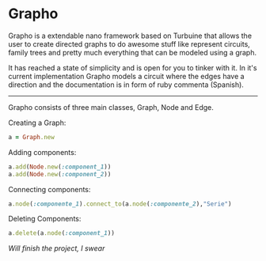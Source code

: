Grapho
======
Grapho is a extendable nano framework based on Turbuine that allows the user to create directed graphs to do awesome stuff like represent circuits, family trees and pretty much everything that can be modeled using a graph. 

It has reached a state of simplicity and is open for you to tinker with it. In it's current implementation Grapho models a circuit where the edges have a direction and the documentation is in form of ruby commenta (Spanish).

--------------

Grapho consists of three main classes, Graph, Node and Edge.


Creating a Graph:

```ruby
a = Graph.new
```

Adding components:

```ruby
a.add(Node.new(:component_1))
a.add(Node.new(:component_2))
```

Connecting components:
```ruby
a.node(:componente_1).connect_to(a.node(:componente_2),"Serie")
```

Deleting Components:
```ruby
a.delete(a.node(:component_1))
```

*Will finish the project, I swear*

  [Gabriel González Mañaná]: http://estilopanda.com
  [@gabrieldgm]: http://twitter.com/gabrieldgm  
